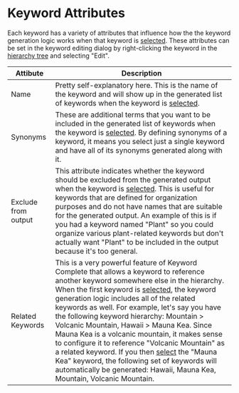 # Keyword Attributes

Each keyword has a variety of attributes that influence how the the keyword generation logic works when that keyword is [selected](selecting-keywords.md). These attributes can be set in the keyword editing dialog by right-clicking the keyword in the [hierarchy tree](keyword-hierarchy.md) and selecting "Edit".

| Attibute | Description |
| - | - |
| Name | Pretty self-explanatory here. This is the name of the keyword and will show up in the generated list of keywords when the keyword is [selected](selecting-keywords.md). |
| Synonyms | These are additional terms that you want to be included in the generated list of keywords when the keyword is [selected](selecting-keywords.md). By defining synonyms of a keyword, it means you select just a single keyword and have all of its synonyms generated along with it. |
| Exclude from output | This attribute indicates whether the keyword should be excluded from the generated output when the keyword is [selected](selecting-keywords.md). This is useful for keywords that are defined for organization purposes and do not have names that are suitable for the generated output. An example of this is if you had a keyword named "Plant" so you could organize various plant-related keywords but don't actually want "Plant" to be included in the output because it's too general. |
| Related Keywords | This is a very powerful feature of Keyword Complete that allows a keyword to reference another keyword somewhere else in the hierarchy. When the first keyword is [selected](selecting-keywords.md), the keyword generation logic includes all of the related keywords as well. For example, let's say you have the following keyword hierarchy: Mountain > Volcanic Mountain, Hawaii > Mauna Kea. Since Mauna Kea is a volcanic mountain, it makes sense to configure it to reference "Volcanic Mountain" as a related keyword. If you then [select](selecting-keywords.md) the "Mauna Kea" keyword, the following set of keywords will automatically be generated: Hawaii, Mauna Kea, Mountain, Volcanic Mountain. |
